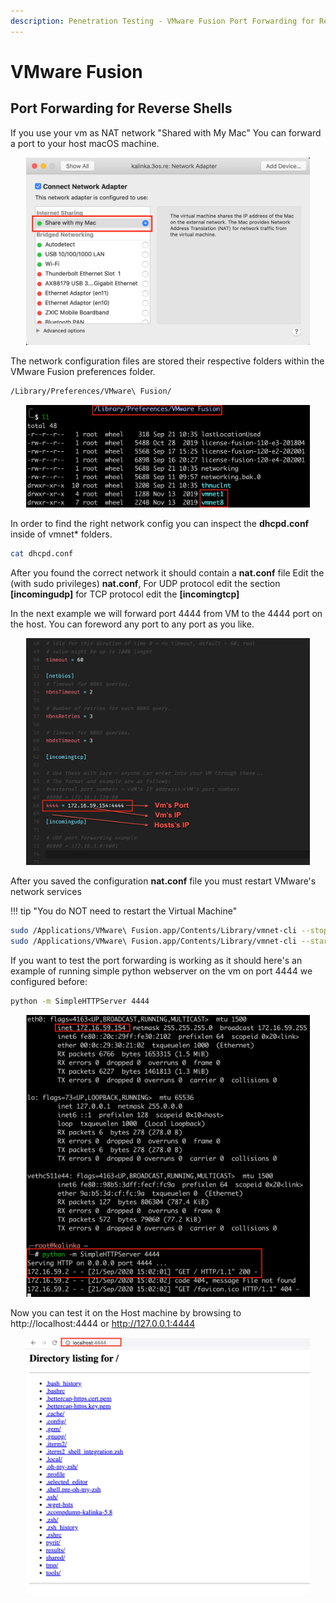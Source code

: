 ```yaml
---
description: Penetration Testing - VMware Fusion Port Forwarding for Reverse Shells,
---
```


# VMware Fusion

## Port Forwarding for Reverse Shells

If you use your vm as NAT network "Shared with My Mac" You can forward a port to your host macOS machine.

<div style="width:90%; margin:0 auto">
    <img src="/assets/images/penTesting/vmwareFusion/vmware_network.jpg" alt="vmware_network">
</div>

The network configuration files are stored their respective folders within the VMware Fusion preferences folder.

```bash
/Library/Preferences/VMware\ Fusion/
```

<div style="width:90%; margin:0 auto">
    <img src="/assets/images/penTesting/vmwareFusion/vmwarenetworks.jpg" alt="vmware networks">
</div>

In order to find the right network config you can inspect the **dhcpd.conf** inside of vmnet\* folders.

```bash
cat dhcpd.conf
```

After you found the correct network it should contain a **nat.conf** file
Edit the (with sudo privileges) **nat.conf**, For UDP protocol edit the section **[incomingudp]**
for TCP protocol edit the **[incomingtcp]**

In the next example we will forward port 4444 from VM to the 4444 port on the host.
You can foreword any port to any port as you like.

<div style="width:90%; margin:0 auto">
    <img src="/assets/images/penTesting/vmwareFusion/vmware_nat_config.jpg" alt="vmware nat config">
</div>

After you saved the configuration **nat.conf** file you must restart VMware's network services

!!! tip "You do NOT need to restart the Virtual Machine"

```bash
sudo /Applications/VMware\ Fusion.app/Contents/Library/vmnet-cli --stop
sudo /Applications/VMware\ Fusion.app/Contents/Library/vmnet-cli --start
```

If you want to test the port forwarding is working as it should here's an example of running simple python webserver on the vm on port 4444 we configured before:

```bash
python -m SimpleHTTPServer 4444
```

<div style="width:90%; margin:0 auto">
    <img src="/assets/images/penTesting/vmwareFusion/pythonServerExmaple.jpg" alt="python server on port 4444">
</div>

Now you can test it on the Host machine by browsing to http://localhost:4444 or http://127.0.0.1:4444

<div style="width:90%; margin:0 auto">
    <img src="/assets/images/penTesting/vmwareFusion/host.jpg" alt="localhost forwarding">
</div>
